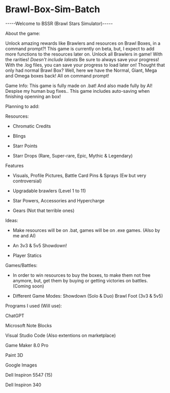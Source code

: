 # Brawl-Box-Sim-Batch

-----Welcome to BSSR (Brawl Stars Simulator)-----

About the game:

Unlock amazing rewards like Brawlers and resources on Brawl Boxes, in a command prompt?!
This game is currently on beta, but, I expect to add more functions to the resources later on.
Unlock all Brawlers in game! With the rarities! *Doesn't include lalests*
Be sure to always save your progress! With the .log files, you can save your progress to load later on!
Thought that only had normal Brawl Box? Well, here we have the Normal, Giant, Mega and Omega boxes back! All on command prompt!


Game Info:
This game is fully made on .bat!
And also made fully by AI! Despise my human bug fixes..
This game includes auto-saving when finishing openning an box! 

Planning to add:

Resources:

- Chromatic Credits

- Blings

- Starr Points

- Starr Drops (Rare, Super-rare, Epic, Mythic & Legendary)

Features

- Visuals, Profile Pictures, Battle Card Pins & Sprays (Ew but very controversial)

- Upgradable brawlers (Level 1 to 11)

- Star Powers, Accessories and Hypercharge

- Gears (Not that terrible ones)

Ideas:

- Make resources will be on .bat, games will be on .exe games. (Also by me and AI)

- An 3v3 & 5v5 Showdown! 

- Player Statics

Games/Battles:
- In order to win resources to buy the boxes, to make them not free anymore, but, get them by buying or getting victories on battles. (Coming soon)

- Different Game Modes:
Showdown (Solo & Duo)
Brawl Foot (3v3 & 5v5)

Programs I used (Will use):

ChatGPT

Microsoft Note Blocks

Visual Studio Code (Also extentions on marketplace)

Game Maker 8.0 Pro

Paint 3D

Google Images

Dell Inspiron 5547 (15)

Dell Inspiron 340 

